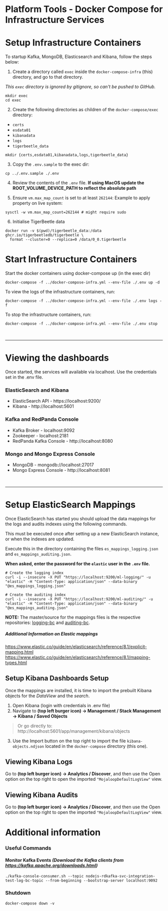 # Platform Tools - Docker Compose for Infrastructure Services

# Setup Infrastructure Containers 

To startup Kafka, MongoDB, Elasticsearch and Kibana, follow the steps below:

1. Create a directory called `exec` inside the `docker-compose-infra` (this) directory, and go to that directory.

_This `exec` directory is ignored by gitignore, so can't be pushed to GitHub._

```shell
mkdir exec 
cd exec
```

2. Create the following directories as children of the `docker-compose/exec` directory:
* `certs`
* `esdata01`
* `kibanadata`
* `logs`
* `tigerbeetle_data`

```shell
mkdir {certs,esdata01,kibanadata,logs,tigerbeetle_data}
```

3. Copy the `.env.sample` to the exec dir:
```shell
cp ../.env.sample ./.env
```

4. Review the contents of the `.env` file. **If using MacOS update the ROOT_VOLUME_DEVICE_PATH to reflect the absolute path**


5. Ensure `vm.max_map_count` is set to at least `262144`: Example to apply property on live system:
```shell
sysctl -w vm.max_map_count=262144 # might require sudo
```


6. Initialise TigerBeetle data
```shell
docker run -v $(pwd)/tigerbeetle_data:/data ghcr.io/tigerbeetledb/tigerbeetle \
  format --cluster=0 --replica=0 /data/0_0.tigerbeetle
```

# Start Infrastructure Containers

Start the docker containers using docker-compose up (in the exec dir)
```shell
docker-compose -f ../docker-compose-infra.yml --env-file ./.env up -d
```


To view the logs of the infrastructure containers, run:
```shell
docker-compose -f ../docker-compose-infra.yml --env-file ./.env logs -f
```

To stop the infrastructure containers, run:
```shell
docker-compose -f ../docker-compose-infra.yml --env-file ./.env stop
```


&nbsp; 

---

# Viewing the dashboards

Once started, the services will available via localhost.
Use the credentials set in the .env file.

### ElasticSearch and Kibana
- ElasticSearch API - https://localhost:9200/
- Kibana - http://localhost:5601

### Kafka and RedPanda Console
- Kafka Broker - localhost:9092
- Zookeeper - localhost:2181
- RedPanda Kafka Console - http://localhost:8080

### Mongo and Mongo Express Console
- MongoDB - mongodb://localhost:27017
- Mongo Express Console - http://localhost:8081

&nbsp;

---

# Setup ElasticSearch Mappings

Once ElasticSearch has started you should upload the data mappings for the logs and audits indexes using the following commands.

This must be executed once after setting up a new ElasticSearch instance, or when the indexes are updated.

Execute this in the directory containing the files `es_mappings_logging.json` and `es_mappings_auditing.json`.

**When asked, enter the password for the `elastic` user in the `.env` file.**

```shell
# Create the logging index 
curl -i --insecure -X PUT "https://localhost:9200/ml-logging/" -u "elastic" -H "Content-Type: application/json" --data-binary "@es_mappings_logging.json"
```
```shell
# Create the auditing index
curl -i --insecure -X PUT "https://localhost:9200/ml-auditing/" -u "elastic" -H "Content-Type: application/json" --data-binary "@es_mappings_auditing.json"
```

**NOTE:** The master/source for the mappings files is the respective repositories: [logging-bc](https://github.com/mojaloop/logging-bc/blob/main/docker-compose/es_mappings.json) and [auditing-bc](https://github.com/mojaloop/auditing-bc/blob/main/docker-compose/es_mappings.json).  

##### Additional Information on Elastic mappings
https://www.elastic.co/guide/en/elasticsearch/reference/8.1/explicit-mapping.html
https://www.elastic.co/guide/en/elasticsearch/reference/8.1/mapping-types.html

## Setup Kibana Dashboards Setup

Once the mappings are installed, it is time to import the prebuilt Kibana objects for the _DataView_ and the _search_. 

1. Open Kibana (login with credentials in .env file)
2. Navigate to **(top left burger icon) -> Management / Stack Management -> Kibana / Saved Objects**

>Or go directly to: http://localhost:5601/app/management/kibana/objects

3. Use the Import button on the top right to import the file `kibana-objects.ndjson` located in the `docker-compose` directory (this one).


## Viewing Kibana Logs

Go to **(top left burger icon) -> Analytics / Discover**, and then use the Open option on the top right to open the imported `"MojaloopDefaultLogView"` view.   

## Viewing Kibana Audits

Go to **(top left burger icon) -> Analytics / Discover**, and then use the Open option on the top right to open the imported `"MojaloopDefaultLogView"` view.

# Additional information

### Useful Commands

#### Monitor Kafka Events _(Download the Kafka clients from https://kafka.apache.org/downloads.html)_
```shell
./kafka-console-consumer.sh --topic nodejs-rdkafka-svc-integration-test-log-bc-topic --from-beginning --bootstrap-server localhost:9092
```

### Shutdown
```shell
docker-compose down -v
```

